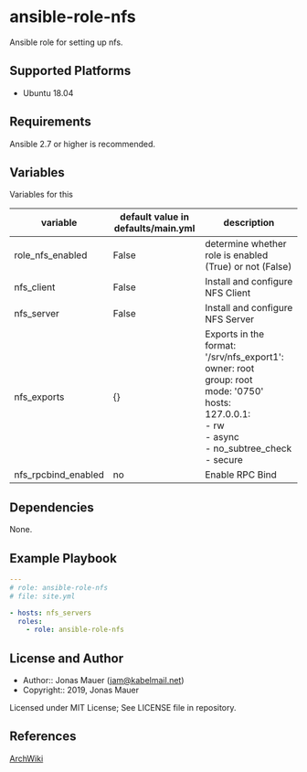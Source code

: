 # ansible-role-nfs

Ansible role for setting up nfs.

## Supported Platforms

* Ubuntu 18.04

## Requirements

Ansible 2.7 or higher is recommended.

## Variables

Variables for this

| variable | default value in defaults/main.yml | description |
| -------- | ---------------------------------- | ----------- |
| role_nfs_enabled | False | determine whether role is enabled (True) or not (False) |
| nfs_client | False | Install and configure NFS Client |
| nfs_server | False | Install and configure NFS Server |
| nfs_exports | {} | Exports in the format:<br>'/srv/nfs_export1':&nbsp;&nbsp;<br>owner: root<br>group: root<br>mode: '0750'<br>hosts:<br>127.0.0.1:<br> - rw<br>- async<br>- no_subtree_check<br>- secure |
| nfs_rpcbind_enabled | no | Enable RPC Bind |

## Dependencies

None.

## Example Playbook

```yaml
---
# role: ansible-role-nfs
# file: site.yml

- hosts: nfs_servers
  roles:
    - role: ansible-role-nfs
```

## License and Author

- Author:: Jonas Mauer (<jam@kabelmail.net>)
- Copyright:: 2019, Jonas Mauer

Licensed under MIT License;
See LICENSE file in repository.

## References

[ArchWiki](https://wiki.archlinux.org/)